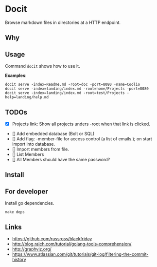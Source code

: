 # Docit
Browse markdown files in directories at a HTTP endpoint.

## Why

## Usage
Command `docit` shows how to use it.

**Examples**:
```
docit serve -index=Readme.md -root=doc -port=8080 -name=Coolio
docit serve -index=landing/index.md -root=home/Projects -port=8080
docit serve -index=landing/index.md -root=test/Projects -help=landing/help.md
```

## TODOs
 - [x] Projects link: Show all projects unders -root when that link is clicked.
 - [] Add embedded database (Bolt or SQL)
 - [] Add flag: -member-file for access control (a list of emails.); on start import into database.
 - [] Import members from file.
 - [] List Members
 - [] All Members should have the same password?

## Install

## For developer

Install go dependencies.
```
make deps
```

## Links
* https://github.com/russross/blackfriday
* http://blog.ralch.com/tutorial/golang-tools-comprehension/
* http://graphviz.org/
* https://www.atlassian.com/git/tutorials/git-log/filtering-the-commit-history
